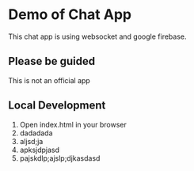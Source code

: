 # Demo of Chat App

This chat app is using websocket
and google firebase.

## Please be guided

This is not an official app

## Local Development

1. Open index.html in your browser
2. dadadada
3. aljsd;ja
4. apksjdpjasd
5. pajskdlp;ajslp;djkasdasd

